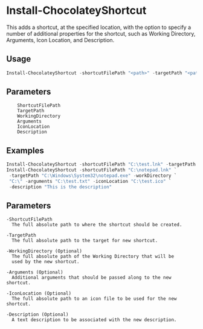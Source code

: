 # Install-ChocolateyShortcut
This adds a shortcut, at the specified location, with the option to specify 
a number of additional properties for the shortcut, such as Working Directory,
Arguments, Icon Location, and Description.

## Usage

```powershell
Install-ChocolateyShortcut -shortcutFilePath "<path>" -targetPath "<path>"
```

## Parameters
```
    ShortcutFilePath
    TargetPath
    WorkingDirectory
    Arguments
    IconLocation
    Description
```

## Examples

```powershell
Install-ChocolateyShortcut -shortcutFilePath "C:\test.lnk" -targetPath "C:\test.exe"
Install-ChocolateyShortcut -shortcutFilePath "C:\notepad.lnk" `
 -targetPath "C:\Windows\System32\notepad.exe" -workDirectory `
 "C:\" -arguments "C:\test.txt" -iconLocation "C:\test.ico" `
 -description "This is the description"
```

## Parameters

```
-ShortcutFilePath
  The full absolute path to where the shortcut should be created.  

-TargetPath
  The full absolute path to the target for new shortcut.  

-WorkingDirectory (Optional)
  The full absolute path of the Working Directory that will be 
  used by the new shortcut.  

-Arguments (Optional)
  Additional arguments that should be passed along to the new shortcut.  

-IconLocation (Optional)
  The full absolute path to an icon file to be used for the new shortcut.  

-Description (Optional)
  A text description to be associated with the new description.  
```